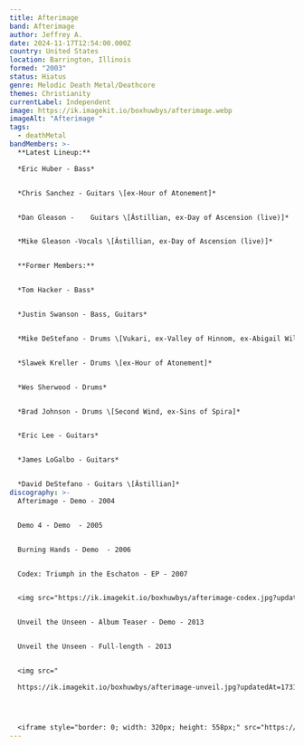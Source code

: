```yaml
---
title: Afterimage
band: Afterimage
author: Jeffrey A.
date: 2024-11-17T12:54:00.000Z
country: United States
location: Barrington, Illinois
formed: "2003"
status: Hiatus
genre: Melodic Death Metal/Deathcore
themes: Christianity
currentLabel: Independent
image: https://ik.imagekit.io/boxhuwbys/afterimage.webp
imageAlt: "Afterimage "
tags:
  - deathMetal
bandMembers: >-
  **Latest Lineup:**

  *Eric Huber - Bass* 


  *Chris Sanchez - Guitars \[ex-Hour of Atonement]*	


  *Dan Gleason -	Guitars \[Âstillian, ex-Day of Ascension (live)]* 


  *Mike Gleason -Vocals \[Âstillian, ex-Day of Ascension (live)]*


  **Former Members:**


  *Tom Hacker - Bass*  


  *Justin Swanson - Bass, Guitars*  


  *Mike DeStefano - Drums \[Vukari, ex-Valley of Hinnom, ex-Abigail Williams (live), ex-Wolvhammer (live)]*  


  *Slawek Kreller - Drums \[ex-Hour of Atonement]*  


  *Wes Sherwood - Drums*  


  *Brad Johnson - Drums \[Second Wind, ex-Sins of Spira]*  


  *Eric Lee - Guitars*  


  *James LoGalbo - Guitars*  


  *David DeStefano - Guitars \[Âstillian]*
discography: >-
  Afterimage - Demo - 2004 


  Demo 4 - Demo  - 2005 


  Burning Hands - Demo  - 2006 


  Codex: Triumph in the Eschaton - EP - 2007 


  <img src="https://ik.imagekit.io/boxhuwbys/afterimage-codex.jpg?updatedAt=1731901409554" alt="Afterimage Codex" style="width:300px; height:auto;">


  Unveil the Unseen - Album Teaser - Demo - 2013 


  Unveil the Unseen - Full-length - 2013


  <img src="

  https://ik.imagekit.io/boxhuwbys/afterimage-unveil.jpg?updatedAt=1731901770098" alt="Afterimage Codex" style="width:300px; height:auto;">




  <iframe style="border: 0; width: 320px; height: 558px;" src="https://bandcamp.com/EmbeddedPlayer/album=2209508921/size=large/bgcol=333333/linkcol=0f91ff/transparent=true/" seamless><a href="https://afterimagemetal.bandcamp.com/album/unveil-the-unseen-album-teaser">Unveil The Unseen - Album Teaser by Afterimage</a></iframe>
---
```

